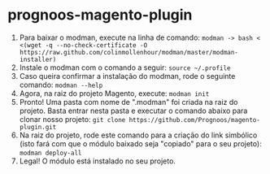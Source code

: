 # prognoos-magento-plugin

1. Para baixar o modman, execute na linha de comando:
	`modman -> bash < <(wget -q --no-check-certificate -O https://raw.github.com/colinmollenhour/modman/master/modman-installer)`
2. Instale o modman com o comando a seguir:
	`source ~/.profile`
3. Caso queira confirmar a instalação do modman, rode o seguinte comando: 
	`modman --help`
4. Agora, na raiz do projeto Magento, execute: 
	`modman init`
5. Pronto! Uma pasta com nome de ".modman" foi criada na raiz do projeto. Basta entrar nesta pasta e executar o comando abaixo para clonar nosso projeto:
	`git clone https://github.com/Prognoos/magento-plugin.git`
6. Na raiz do projeto, rode este comando para a criação do link simbólico (isto fará com que o módulo baixado seja "copiado" para o seu projeto):
	`modman deploy-all`
7. Legal! O módulo está instalado no seu projeto.
